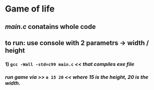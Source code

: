 # Game of life
## *main.c* conatains whole code

## to run: use console with 2 parametrs -> width / height


### 1) ```gcc -Wall -std=c99 main.c```    *<< that compiles exe file*
### *run game via   >>*   ```a 15 20```   _<< where 15 is the height, 20 is the width._
